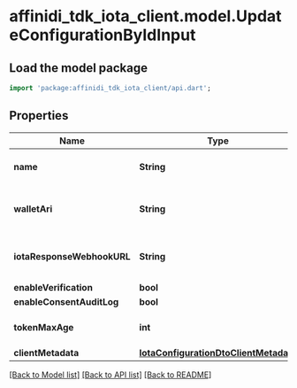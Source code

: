# affinidi_tdk_iota_client.model.UpdateConfigurationByIdInput

## Load the model package

```dart
import 'package:affinidi_tdk_iota_client/api.dart';
```

## Properties

| Name                       | Type                                                                            | Description                              | Notes      |
| -------------------------- | ------------------------------------------------------------------------------- | ---------------------------------------- | ---------- |
| **name**                   | **String**                                                                      | The name of the config                   | [optional] |
| **walletAri**              | **String**                                                                      | The wallet Ari that will be used to sign | [optional] |
| **iotaResponseWebhookURL** | **String**                                                                      | webhook to call when data is ready       | [optional] |
| **enableVerification**     | **bool**                                                                        |                                          | [optional] |
| **enableConsentAuditLog**  | **bool**                                                                        |                                          | [optional] |
| **tokenMaxAge**            | **int**                                                                         | token time to live in seconds            | [optional] |
| **clientMetadata**         | [**IotaConfigurationDtoClientMetadata**](IotaConfigurationDtoClientMetadata.md) |                                          | [optional] |

[[Back to Model list]](../README.md#documentation-for-models) [[Back to API list]](../README.md#documentation-for-api-endpoints) [[Back to README]](../README.md)
